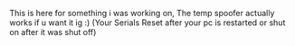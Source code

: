 This is here for something i was working on, The temp spoofer actually works if u want it ig :) (Your Serials Reset after your pc is restarted or shut on after it was shut off)
